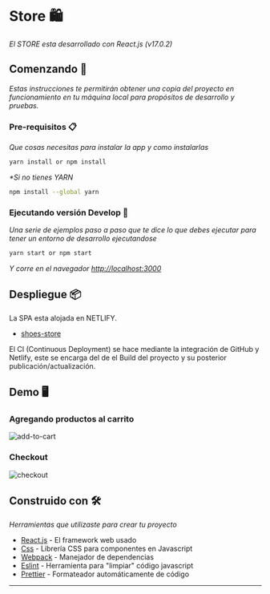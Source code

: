 # Store 🛍️

_El STORE esta desarrollado con React.js (v17.0.2)_

## Comenzando 🚀

_Estas instrucciones te permitirán obtener una copia del proyecto en funcionamiento en tu máquina local para propósitos de desarrollo y pruebas._

### Pre-requisitos 📋

_Que cosas necesitas para instalar la app y como instalarlas_

```bash
yarn install or npm install
```

_\*Si no tienes YARN_

```bash
npm install --global yarn
```

### Ejecutando versión Develop 🔧

_Una serie de ejemplos paso a paso que te dice lo que debes ejecutar para tener un entorno de desarrollo ejecutandose_

```bash
yarn start or npm start
```

_Y corre en el navegador [http://localhost:3000](http://localhost:3000)_

## Despliegue 📦

La SPA esta alojada en NETLIFY.
- [shoes-store](https://shoes-store-coder.netlify.app/)

El CI (Continuous Deployment) se hace mediante la integración de GitHub y Netlify, este se encarga del de el Build del proyecto y su posterior publicación/actualización.

## Demo 🖥️

### Agregando productos al carrito
![add-to-cart](https://user-images.githubusercontent.com/21273404/164844910-bea2e713-9467-486d-a1f1-66b421ce0121.gif)

### Checkout
![checkout](https://user-images.githubusercontent.com/21273404/164844927-615dccc4-2af1-4f26-9f24-a639f561e04e.gif)



## Construido con 🛠️

_Herramientas que utilizaste para crear tu proyecto_

- [React.js](https://nextjs.org/) - El framework web usado
- [Css](https://styled-components.com/) - Librería CSS para componentes en Javascript
- [Webpack](https://rometools.github.io/rome/) - Manejador de dependencias
- [Eslint](https://eslint.org/) - Herramienta para "limpiar" código javascript
- [Prettier](https://prettier.io/) - Formateador automáticamente de código

---

